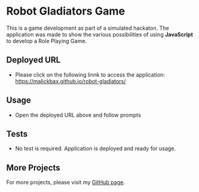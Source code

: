 # Robot Gladiators Game
This is a game development as part of a simulated hackaton. The application was made to show the various possibilities of using **JavaScript** to develop a Role Playing Game. 

## Deployed URL
- Please click on the following linnk to access the application: https://malickbax.github.io/robot-gladiators/

## Usage
- Open the deployed URL above and follow prompts

## Tests
- No test is required. Application is deployed and ready for usage.

## More Projects
For more projects, please visit my [GitHub page](https://github.com/malickbax).
